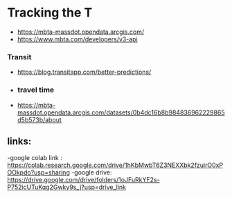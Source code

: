 # Tracking the T
- https://mbta-massdot.opendata.arcgis.com/
- https://www.mbta.com/developers/v3-api
### Transit
- https://blog.transitapp.com/better-predictions/

- ### travel time
- https://mbta-massdot.opendata.arcgis.com/datasets/0b4dc16b8b984836962229865d5b573b/about


## links:
-google colab link : https://colab.research.google.com/drive/1hKbMwbT6Z3NEXXbk2fzuirO0xPOOkpdo?usp=sharing
-google drive: https://drive.google.com/drive/folders/1oJFuRkYF2s-P752icUTuKqg2Gwky9s_j?usp=drive_link
